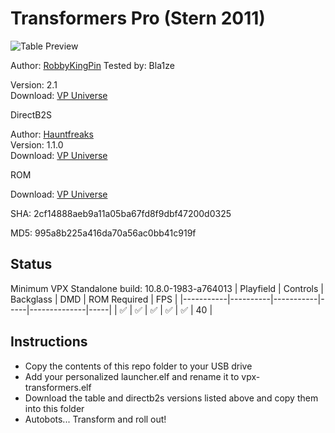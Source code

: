 # Transformers Pro (Stern 2011)

![Table Preview](https://vpuniverse.com/screenshots/monthly_2024_04/TransformersFS.png.59173406b4ddab27c37d4300200c9b12.png)

Author: [RobbyKingPin](hhttps://vpuniverse.com/profile/10146-robbykingpin/) Tested by: Bla1ze

Version: 2.1  
Download: [VP Universe](https://vpuniverse.com/files/file/15565-transformers-pro-stern-2011-v21-dt-fs-fss-vr/)

DirectB2S

Author: [Hauntfreaks](https://vpuniverse.com/profile/31096-ryguy417/)  
Version: 1.1.0  
Download: [VP Universe](https://vpuniverse.com/files/file/15569-transformers-stern-2011-b2s-with-full-dmd/)

ROM

Download: [VP Universe](https://vpuniverse.com/files/file/3477-transformers-v18/)

SHA: 2cf14888aeb9a11a05ba67fd8f9dbf47200d0325

MD5: 995a8b225a416da70a56ac0bb41c919f

## Status 

Minimum VPX Standalone build: 10.8.0-1983-a764013
| Playfield | Controls | Backglass | DMD | ROM Required | FPS | 
|-----------|----------|-----------|-----|--------------|-----|
| :white_check_mark: | :white_check_mark: | :white_check_mark: | :white_check_mark: | :white_check_mark: | 40 |

## Instructions

- Copy the contents of this repo folder to your USB drive
- Add your personalized launcher.elf and rename it to vpx-transformers.elf
- Download the table and directb2s versions listed above and copy them into this folder
- Autobots... Transform and roll out!